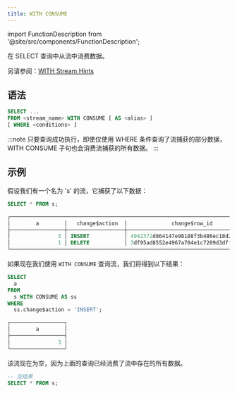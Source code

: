```yaml
---
title: WITH CONSUME
---
```

import FunctionDescription from '@site/src/components/FunctionDescription';

<FunctionDescription description="Introduced or updated: v1.2.469"/>

在 SELECT 查询中从流中消费数据。

另请参阅：[WITH Stream Hints](with-stream-hints.md)

## 语法

```sql
SELECT ...
FROM <stream_name> WITH CONSUME [ AS <alias> ]
[ WHERE <conditions> ]
```

:::note
只要查询成功执行，即使仅使用 WHERE 条件查询了流捕获的部分数据，WITH CONSUME 子句也会消费流捕获的所有数据。
:::

## 示例

假设我们有一个名为 's' 的流，它捕获了以下数据：

```sql
SELECT * FROM s;

┌────────────────────────────────────────────────────────────────────────────────────────────────┐
│        a        │   change$action  │              change$row_id             │ change$is_update │
├─────────────────┼──────────────────┼────────────────────────────────────────┼──────────────────┤
│               3 │ INSERT           │ 4942372d864147e98188f3b486ec18d2000000 │ false            │
│               1 │ DELETE           │ 3df95ad8552e4967a704e1c7209d3dff000000 │ false            │
└────────────────────────────────────────────────────────────────────────────────────────────────┘
```

如果现在我们使用 `WITH CONSUME` 查询流，我们将得到以下结果：

```sql
SELECT
  a
FROM
  s WITH CONSUME AS ss
WHERE
  ss.change$action = 'INSERT';

┌─────────────────┐
│        a        │
├─────────────────┤
│               3 │
└─────────────────┘
```

该流现在为空，因为上面的查询已经消费了流中存在的所有数据。

```sql
-- 空结果
SELECT * FROM s;
```
